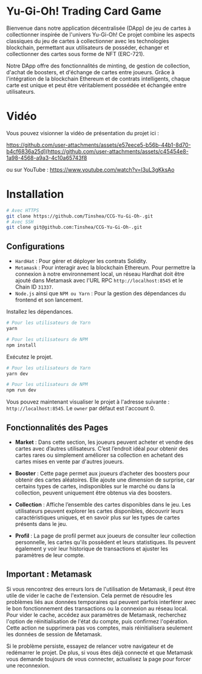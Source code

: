 # Yu-Gi-Oh! Trading Card Game

Bienvenue dans notre application décentralisée (DApp) de jeu de cartes à collectionner inspirée de l'univers Yu-Gi-Oh! Ce projet combine les aspects classiques du jeu de cartes à collectionner avec les technologies blockchain, permettant aux utilisateurs de posséder, échanger et collectionner des cartes sous forme de NFT (ERC-721).

Notre DApp offre des fonctionnalités de minting, de gestion de collection, d'achat de boosters, et d'échange de cartes entre joueurs. Grâce à l'intégration de la blockchain Ethereum et de contrats intelligents, chaque carte est unique et peut être véritablement possédée et échangée entre utilisateurs.

# Vidéo 
Vous pouvez visionner la vidéo de présentation du projet ici :

https://github.com/user-attachments/assets/e57eece5-b56b-44b1-8d70-b4cf6836a25d](https://github.com/user-attachments/assets/c45454e8-1a98-4568-a9a3-4c10a65743f8


ou sur YouTube :
https://www.youtube.com/watch?v=l3uL3gKksAo

# Installation

```bash
# Avec HTTPS
git clone https://github.com/Tinshea/CCG-Yu-Gi-Oh-.git
# Avec SSH
git clone git@github.com:Tinshea/CCG-Yu-Gi-Oh-.git
```

## Configurations
- `HardHat` : Pour gérer et déployer les contrats Solidity.
- `Metamask` : Pour interagir avec la blockchain Ethereum. Pour permettre la connexion à notre environnement local, un réseau Hardhat doit être ajouté dans Metamask avec l'URL RPC `http://localhost:8545` et le Chain ID `31337`.
- `Node.js` ainsi que `NPM ou Yarn` : Pour la gestion des dépendances du frontend et son lancement.

Installez les dépendances.

```bash
# Pour les utilisateurs de Yarn
yarn

# Pour les utilisateurs de NPM
npm install
```

Exécutez le projet.

```bash
# Pour les utilisateurs de Yarn
yarn dev

# Pour les utilisateurs de NPM
npm run dev
```

Vous pouvez maintenant visualiser le projet à l'adresse suivante : `http://localhost:8545`.
Le `owner` par défaut est l'account 0.

## Fonctionnalités des Pages

- **Market** : Dans cette section, les joueurs peuvent acheter et vendre des cartes avec d’autres utilisateurs. C’est l’endroit idéal pour obtenir des cartes rares ou simplement améliorer sa collection en achetant des cartes mises en vente par d'autres joueurs.

- **Booster** : Cette page permet aux joueurs d’acheter des boosters pour obtenir des cartes aléatoires. Elle ajoute une dimension de surprise, car certains types de cartes, indisponibles sur le marché ou dans la collection, peuvent uniquement être obtenus via des boosters.

- **Collection** : Affiche l’ensemble des cartes disponibles dans le jeu. Les utilisateurs peuvent explorer les cartes disponibles, découvrir leurs caractéristiques uniques, et en savoir plus sur les types de cartes présents dans le jeu.

- **Profil** : La page de profil permet aux joueurs de consulter leur collection personnelle, les cartes qu'ils possèdent et leurs statistiques. Ils peuvent également y voir leur historique de transactions et ajuster les paramètres de leur compte.



## Important :  Metamask

Si vous rencontrez des erreurs lors de l'utilisation de Metamask, il peut être utile de vider le cache de l'extension. Cela permet de résoudre les problèmes liés aux données temporaires qui peuvent parfois interférer avec le bon fonctionnement des transactions ou la connexion au réseau local. Pour vider le cache, accédez aux paramètres de Metamask, recherchez l'option de réinitialisation de l'état du compte, puis confirmez l'opération. Cette action ne supprimera pas vos comptes, mais réinitialisera seulement les données de session de Metamask.

Si le problème persiste, essayez de relancer votre navigateur et de redémarrer le projet. De plus, si vous êtes déjà connecté et que Metamask vous demande toujours de vous connecter, actualisez la page pour forcer une reconnexion.

